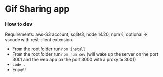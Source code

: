 # Gif Sharing app

### How to dev
Requirements: aws-S3 account, sqlite3, node 14.20, npm 6, optional => vscode with rest-client extension.

- From the root folder run `npm install`
- From the root folder run `npm run dev` (will wake up the server on the port 3001 and the web app on the port 3000 with a proxy to 3001)
- `code .`
- Enjoy!!

